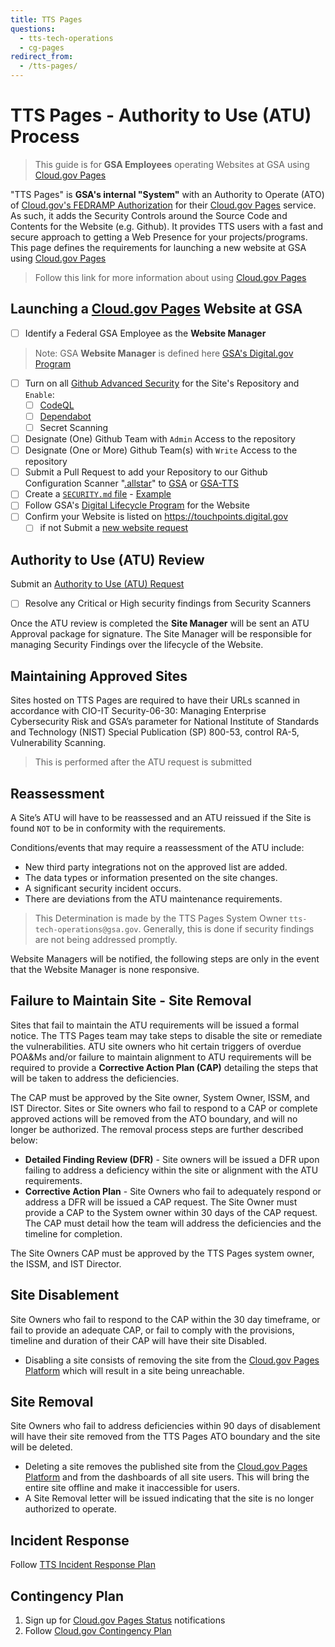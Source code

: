 ```yaml
---
title: TTS Pages
questions:
  - tts-tech-operations
  - cg-pages
redirect_from:
  - /tts-pages/
---
```

# TTS Pages - Authority to Use (ATU) Process

>This guide is for **GSA Employees** operating Websites at GSA using [Cloud.gov Pages](https://pages.cloud.gov)

"TTS Pages" is **GSA's internal "System"** with an Authority to Operate (ATO) of [Cloud.gov's FEDRAMP Authorization](https://marketplace.fedramp.gov/products/F1607067912) for their [Cloud.gov Pages](https://pages.cloud.gov) service. As such, it adds the Security Controls around the Source Code and Contents for the Website (e.g. Github). It provides TTS users with a fast and secure approach to getting a Web Presence for your projects/programs. This page defines the requirements for launching a new website at GSA using [Cloud.gov Pages](https://pages.cloud.gov)

>Follow this link for more information about using [Cloud.gov Pages](/tools/pages)

## Launching a [Cloud.gov Pages](http://pages.cloud.gov) Website at GSA

- [ ] Identify a Federal GSA Employee as the **Website Manager**

> Note: GSA **Website Manager** is defined here [GSA's Digital.gov Program](https://digital.gov/2023/03/24/who-is-your-website-manager/) 

- [ ] Turn on all [Github Advanced Security](https://docs.github.com/en/get-started/learning-about-github/about-github-advanced-security) for the Site's Repository and `Enable`:
  - [ ] [CodeQL](https://docs.github.com/en/code-security/code-scanning)
  - [ ] [Dependabot](https://docs.github.com/en/code-security/dependabot/)
  - [ ] Secret Scanning
- [ ] Designate (One) Github Team with `Admin` Access to the repository
- [ ] Designate (One or More) Github Team(s) with `Write` Access to the repository
- [ ] Submit a Pull Request to add your Repository to our Github Configuration Scanner "[.allstar](https://github.com/ossf/allstar)" to [GSA](https://github.com/GSA/.allstar/blob/main/allstar.yaml) or [GSA-TTS](https://github.com/GSA-TTS/.allstar/blob/main/allstar.yaml)
- [ ] Create a [`SECURITY.md` file](https://docs.github.com/en/code-security/getting-started/adding-a-security-policy-to-your-repository) - [Example](https://github.com/GSA-TTS/.allstar/blob/main/SECURITY.md)
- [ ] Follow GSA's [Digital Lifecycle Program](https://insite.gsa.gov/employee-resources/communications/websites/strategy-policy-and-standards/digital-lifecycle-program?term=DLP) for the Website
- [ ] Confirm your Website is listed on https://touchpoints.digital.gov
  - [ ] if not Submit a [new website request](https://touchpoints.app.cloud.gov/admin/websites/new)

## Authority to Use (ATU) Review
Submit an [Authority to Use (ATU) Request](https://github.com/GSA-TTS/tts-pages/issues/new?)

- [ ] Resolve any Critical or High security findings from Security Scanners

Once the ATU review is completed the **Site Manager** will be sent an ATU Approval package for signature. The Site Manager will be responsible for managing Security Findings over the lifecycle of the Website.

## Maintaining Approved Sites 
Sites hosted on TTS Pages are required to have their URLs scanned in accordance with CIO-IT Security-06-30: Managing Enterprise Cybersecurity Risk and GSA’s parameter for National Institute of Standards and Technology (NIST) Special Publication (SP) 800-53, control RA-5, Vulnerability Scanning. 

>This is performed after the ATU request is submitted

## Reassessment 
A Site’s ATU will have to be reassessed and an ATU reissued if the Site is found `NOT` to be in conformity with the requirements.

Conditions/events that may require a reassessment of the ATU include:
- New third party integrations not on the approved list are added.
- The data types or information presented on the site changes.
- A significant security incident occurs.
- There are deviations from the ATU maintenance requirements.

>This Determination is made by the TTS Pages System Owner `tts-tech-operations@gsa.gov`. Generally, this is done if security findings are not being addressed promptly.

Website Managers will be notified, the following steps are only in the event that the Website Manager is none responsive.

## Failure to Maintain Site - Site Removal
Sites that fail to maintain the ATU requirements will be issued a formal notice. The TTS Pages team may take steps to disable the site or remediate the vulnerabilities. ATU site owners who hit certain triggers of overdue POA&Ms and/or failure to maintain alignment to ATU requirements will be required to provide a **Corrective Action Plan (CAP)** detailing the steps that will be taken to address the deficiencies. 

The CAP must be approved by the Site owner, System Owner, ISSM, and IST Director. Sites or Site owners who fail to respond to a CAP or complete approved actions will be removed from the ATO boundary, and will no longer be authorized. The removal process steps are further described below: 
- **Detailed Finding Review (DFR)** - Site owners will be issued a DFR upon failing to address a deficiency within the site or alignment with the ATU requirements.
- **Corrective Action Plan** - Site Owners who fail to adequately respond or address a DFR will be issued a CAP request. 
The Site Owner must provide a CAP to the System owner within 30 days of the CAP request. The CAP must detail how the team will address the deficiencies and the timeline for completion.

The Site Owners CAP must be approved by the TTS Pages system owner, the ISSM, and IST Director.

## Site Disablement
Site Owners who fail to respond to the CAP within the 30 day timeframe, or fail to provide an adequate CAP, or fail to comply with the provisions, timeline and duration of their CAP will have their site Disabled.
- Disabling a site consists of removing the site from the [Cloud.gov Pages Platform](https://pages.cloud.gov) which will result in a site being unreachable. 

## Site Removal
Site Owners who fail to address deficiencies within 90 days of disablement will have their site removed from the TTS Pages ATO boundary and the site will be deleted. 
- Deleting a site removes the published site from the [Cloud.gov Pages Platform](https://pages.cloud.gov) and from the dashboards of all site users. This will bring the entire site offline and make it inaccessible for users.
- A Site Removal letter will be issued indicating that the site is no longer authorized to operate. 

## Incident Response
Follow [TTS Incident Response Plan](https://handbook.tts.gsa.gov/general-information-and-resources/tech-policies/security-incidents/)

## Contingency Plan
1. Sign up for [Cloud.gov Pages Status](https://cloudgov.statuspage.io/) notifications
1. Follow [Cloud.gov Contingency Plan](https://cloud.gov/docs/ops/contingency-plan/)